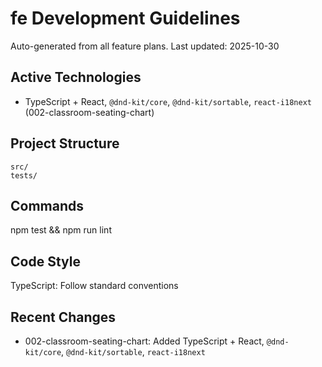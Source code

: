 # fe Development Guidelines

Auto-generated from all feature plans. Last updated: 2025-10-30

## Active Technologies

- TypeScript + React, `@dnd-kit/core`, `@dnd-kit/sortable`, `react-i18next` (002-classroom-seating-chart)

## Project Structure

```text
src/
tests/
```

## Commands

npm test && npm run lint

## Code Style

TypeScript: Follow standard conventions

## Recent Changes

- 002-classroom-seating-chart: Added TypeScript + React, `@dnd-kit/core`, `@dnd-kit/sortable`, `react-i18next`

<!-- MANUAL ADDITIONS START -->
<!-- MANUAL ADDITIONS END -->
